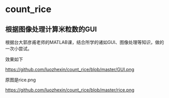 # count_rice
 ## 根据图像处理计算米粒数的GUI
  
  根据台大郭彦甫老师的MATLAB课，结合所学的诸如GUI、图像处理等知识，做的一次小尝试。
  
  效果如下
  
  https://github.com/luozhexin/count_rice/blob/master/GUI.png
          
  原图是rice.png
  
  https://github.com/luozhexin/count_rice/blob/master/rice.png
